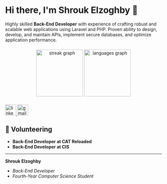 # Hi there, I'm Shrouk Elzoghby 🌟

Highly skilled **Back-End Developer** with experience of crafting robust and scalable web applications using Laravel and PHP. Proven ability to design, develop, and maintain APIs, implement secure databases, and optimize application performance.


###

<div align="center">
 <img src="https://streak-stats.demolab.com?user=shroukelzoghby&locale=en&mode=daily&theme=dracula&hide_border=false&border_radius=5" height="150" alt="streak graph"  /> 
   <img src="https://github-readme-stats.vercel.app/api/top-langs?username=shroukelzoghby&locale=en&hide_title=false&layout=compact&card_width=320&langs_count=5&theme=dracula&hide_border=false" height="150" alt="languages graph"  />
</div>

###

<div align="left">
  <a href="www.linkedin.com/in/shrouk-meme-elzoghby" target="_blank">
    <img src="https://img.shields.io/static/v1?message=LinkedIn&logo=linkedin&label=Shroukelzoghby&color=0077B5&logoColor=white&labelColor=&style=for-the-badge" height="35" alt="linkedin logo"  />
  </a>
  <a href="mailto:shrouk.elzoghby1@gmail.com" target="_blank">
    <img src="https://img.shields.io/static/v1?message=Gmail&logo=gmail&label=shroukelzoghby&color=D14836&logoColor=white&labelColor=&style=for-the-badge" height="35" alt="gmail logo"  />
  </a>
</div>


###

## 🤝 Volunteering
- **Back-End Developer at CAT Reloaded**
- **Back-End Developer at CIS**

---

**Shrouk Elzoghby**  
- *Back-End Developer* 
- *Fourth-Year Computer Science Student*  
